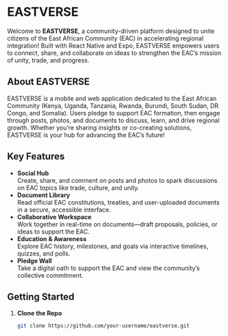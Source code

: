 # EASTVERSE

Welcome to **EASTVERSE**, a community-driven platform designed to unite citizens of the East African Community (EAC) in accelerating regional integration! Built with React Native and Expo, EASTVERSE empowers users to connect, share, and collaborate on ideas to strengthen the EAC’s mission of unity, trade, and progress.

## About EASTVERSE

EASTVERSE is a mobile and web application dedicated to the East African Community (Kenya, Uganda, Tanzania, Rwanda, Burundi, South Sudan, DR Congo, and Somalia). Users pledge to support EAC formation, then engage through posts, photos, and documents to discuss, learn, and drive regional growth. Whether you’re sharing insights or co-creating solutions, EASTVERSE is your hub for advancing the EAC’s future!

## Key Features

- **Social Hub**  
  Create, share, and comment on posts and photos to spark discussions on EAC topics like trade, culture, and unity.
- **Document Library**  
  Read official EAC constitutions, treaties, and user-uploaded documents in a secure, accessible interface.
- **Collaborative Workspace**  
  Work together in real-time on documents—draft proposals, policies, or ideas to support the EAC.
- **Education & Awareness**  
  Explore EAC history, milestones, and goals via interactive timelines, quizzes, and polls.
- **Pledge Wall**  
  Take a digital oath to support the EAC and view the community’s collective commitment.

## Getting Started

1. **Clone the Repo**  
   ```bash
   git clone https://github.com/your-username/eastverse.git
